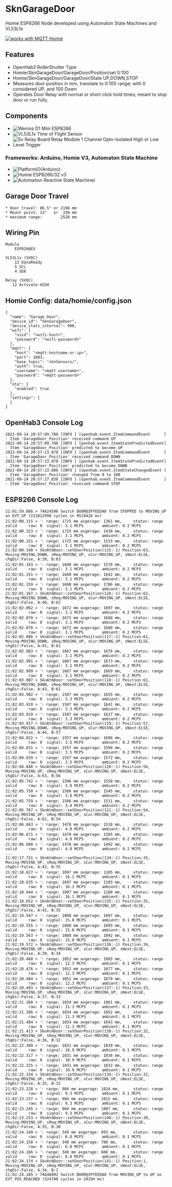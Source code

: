 # SknGarageDoor
Homie ESP8266 Node developed using Automaton State Machines and VL53L1x

<a href="https://homieiot.github.io/">
  <img src="https://homieiot.github.io/img/works-with-homie.png" alt="works with MQTT Homie">
</a>

## Features
* OpenHab3 RollerShutter Type
* Homie/SknGarageDoor/GarageDoor/Position/set 0:100
* Homie/SknGarageDoor/GarageDoor/State UP,DOWN,STOP
* Measures door position in mm, translate to 0:100 range; with 0 considered UP, and 100 Down
* Operates Door Relay with normal or short click hold times; meant to stop door or run fully.

## Components
* ![Wemos D1 Mini ESP8266](https://www.amazon.com/MELIFE-Development-Wireless-Internet-MicroPython/dp/B08H1YRN4M/ref=sr_1_10?crid=2Y9PEH0OFTXPL&keywords=memos+d1+mini+esp8266&qid=1663331796&s=electronics&sprefix=memos+d1+mini+esp8266%2Celectronics%2C84&sr=1-10)
* ![VL53L1x Time of Flight Sensor](https://www.amazon.com/DWEII-Measurement-Extension-Compatible-Raspberry/dp/B09V4DS888/ref=sr_1_4_sspa?crid=1SZRJKYL8C1IB&keywords=vl53l1x+tof+sensor+module&qid=1663331559&sprefix=vl53l1%2Caps%2C89&sr=8-4-spons&psc=1)
* ![5v Relay Board Relay Module 1 Channel Opto-Isolated High or Low Level Trigger](https://www.amazon.com/AOICRIE-Optocoupler-Isolation-Compatible-Development/dp/B08C71QL65/ref=sr_1_6?crid=3GQ5B5O0AT995&keywords=HiLetgo+2pcs+5V+One+Channel+Relay+Module+Relay+Switch+with+OPTO+Isolation+High+Low+Level+Trigger&qid=1663330959&s=electronics&sprefix=hiletgo+2pcs+5v+one+channel+relay+module+relay+switch+with+opto+isolation+high+low+level+trigger%2Celectronics%2C109&sr=1-6)

### Frameworks: Arduino, Homie V3, Automaton State Machine
* ![PlatformIO(Arduino)](https://platformio.org)
* ![Homie ESP8266/32 v3](https://github.com/homieiot/homie-esp8266)
* ![Automation Reactive State Machine)](https://github.com/tinkerspy/Automaton)

## Garage Door Travel
    * Door travel: 86.5" or 2198 mm
    * Mount point: 13"   or  330 mm
    * maximum range:        2528 mm

## Wiring Pin
    Module
        ESP8266EX 

    VL53L1x (5VDC)
        13 DataReady 
        5 SCL
        4 SDA
    
    Relay (5VDC)
       12 Activate-HIGH


## Homie Config: data/homie/config.json
```
{
  "name": "Garage Door",
  "device_id": "SknGarageDoor",
  "device_stats_interval": 900,  
  "wifi": {
    "ssid": "<wifi-host>",
    "password": "<wifi-password>"
  },
  "mqtt": {
    "host": "<mqtt-hostname-or-ip>",
    "port": 1883,
	"base_topic": "sknSensors/",
    "auth": true,
    "username": "<mqtt-username>",
    "password": "<mqtt-password>"
  },
  "ota": {
    "enabled": true
  },
  "settings": {
  }
}
```

## OpenHab3 Console Log

    2022-09-14 20:57:09.780 [INFO ] [openhab.event.ItemCommandEvent      ] - Item 'GarageDoor_Position' received command UP
    2022-09-14 20:57:09.788 [INFO ] [penhab.event.ItemStatePredictedEvent] - Item 'GarageDoor_Position' predicted to become UP
    2022-09-14 20:57:13.870 [INFO ] [openhab.event.ItemCommandEvent      ] - Item 'GarageDoor_Position' received command DOWN
    2022-09-14 20:57:13.878 [INFO ] [penhab.event.ItemStatePredictedEvent] - Item 'GarageDoor_Position' predicted to become DOWN
    2022-09-14 20:57:13.886 [INFO ] [openhab.event.ItemStateChangedEvent ] - Item 'GarageDoor_Position' changed from 0 to 100
    2022-09-14 20:57:17.836 [INFO ] [openhab.event.ItemCommandEvent      ] - Item 'GarageDoor_Position' received command STOP

## ESP8266 Console Log

    21:01:59.886 > 74624596 Switch DOOR@3FFEEDA8 from STOPPED to MOVING_UP on EVT_UP (221812990 cycles in 9510428 ms)
    21:02:00.315 > 〽 range: 1725 mm avgerage: 1361 mm,     status: range valid     raw: 0  signal: 3.1 MCPS        ambient: 0.2 MCPS
    21:02:00.323 > 〽 range: 1725 mm avgerage: 1438 mm,     status: range valid     raw: 0  signal: 3.1 MCPS        ambient: 0.2 MCPS
    21:02:00.331 > 〽 range: 1725 mm avgerage: 1515 mm,     status: range valid     raw: 0  signal: 3.1 MCPS        ambient: 0.2 MCPS
    21:02:00.340 > SknAtmDoor::setDoorPosition(115:-1) Position:63, Moving:MOVING_DOWN, sReq:MOVING_UP, sCur:MOVING_UP, sNext:ELSE, chgDir:False, A:39, B:63
    21:02:01.143 > 〽 range: 1688 mm avgerage: 1578 mm,     status: range valid     raw: 0  signal: 3.1 MCPS        ambient: 0.2 MCPS
    21:02:01.151 > 〽 range: 1688 mm avgerage: 1642 mm,     status: range valid     raw: 0  signal: 3.1 MCPS        ambient: 0.2 MCPS
    21:02:01.159 > 〽 range: 1688 mm avgerage: 1706 mm,     status: range valid     raw: 0  signal: 3.1 MCPS        ambient: 0.2 MCPS
    21:02:01.167 > SknAtmDoor::setDoorPosition(116:-1) Position:62, Moving:MOVING_DOWN, sReq:MOVING_UP, sCur:MOVING_UP, sNext:ELSE, chgDir:False, A:40, B:62
    21:02:02.062 > 〽 range: 1672 mm avgerage: 1697 mm,     status: range valid     raw: 0  signal: 3.1 MCPS        ambient: 0.2 MCPS
    21:02:02.070 > 〽 range: 1672 mm avgerage: 1688 mm,     status: range valid     raw: 0  signal: 3.1 MCPS        ambient: 0.2 MCPS
    21:02:02.078 > 〽 range: 1672 mm avgerage: 1680 mm,     status: range valid     raw: 0  signal: 3.1 MCPS        ambient: 0.2 MCPS
    21:02:02.086 > SknAtmDoor::setDoorPosition(117:-1) Position:61, Moving:MOVING_DOWN, sReq:MOVING_UP, sCur:MOVING_UP, sNext:ELSE, chgDir:False, A:41, B:61
    21:02:02.983 > 〽 range: 1667 mm avgerage: 1676 mm,     status: range valid     raw: 0  signal: 3.1 MCPS        ambient: 0.2 MCPS
    21:02:02.991 > 〽 range: 1667 mm avgerage: 1673 mm,     status: range valid     raw: 0  signal: 3.1 MCPS        ambient: 0.2 MCPS
    21:02:02.999 > 〽 range: 1667 mm avgerage: 1669 mm,     status: range valid     raw: 0  signal: 3.1 MCPS        ambient: 0.2 MCPS
    21:02:03.007 > SknAtmDoor::setDoorPosition(118:-1) Position:61, Moving:MOVING_DOWN, sReq:MOVING_UP, sCur:MOVING_UP, sNext:ELSE, chgDir:False, A:43, B:61
    21:02:03.902 > 〽 range: 1587 mm avgerage: 1655 mm,     status: range valid     raw: 0  signal: 3.3 MCPS        ambient: 0.2 MCPS
    21:02:03.910 > 〽 range: 1587 mm avgerage: 1641 mm,     status: range valid     raw: 0  signal: 3.3 MCPS        ambient: 0.2 MCPS
    21:02:03.919 > 〽 range: 1587 mm avgerage: 1627 mm,     status: range valid     raw: 0  signal: 3.3 MCPS        ambient: 0.2 MCPS
    21:02:03.927 > SknAtmDoor::setDoorPosition(119:-1) Position:57, Moving:MOVING_DOWN, sReq:MOVING_UP, sCur:MOVING_UP, sNext:ELSE, chgDir:False, A:44, B:57
    21:02:04.822 > 〽 range: 1557 mm avgerage: 1608 mm,     status: range valid     raw: 0  signal: 3.5 MCPS        ambient: 0.2 MCPS
    21:02:04.831 > 〽 range: 1557 mm avgerage: 1590 mm,     status: range valid     raw: 0  signal: 3.5 MCPS        ambient: 0.2 MCPS
    21:02:04.839 > 〽 range: 1557 mm avgerage: 1572 mm,     status: range valid     raw: 0  signal: 3.5 MCPS        ambient: 0.2 MCPS
    21:02:04.848 > SknAtmDoor::setDoorPosition(120:-1) Position:56, Moving:MOVING_UP, sReq:MOVING_UP, sCur:MOVING_UP, sNext:ELSE, chgDir:False, A:63, B:56
    21:02:05.742 > 〽 range: 1506 mm avgerage: 1558 mm,     status: range valid     raw: 0  signal: 3.8 MCPS        ambient: 0.2 MCPS
    21:02:05.750 > 〽 range: 1506 mm avgerage: 1545 mm,     status: range valid     raw: 0  signal: 3.8 MCPS        ambient: 0.2 MCPS
    21:02:05.759 > 〽 range: 1506 mm avgerage: 1531 mm,     status: range valid     raw: 0  signal: 3.8 MCPS        ambient: 0.2 MCPS
    21:02:05.767 > SknAtmDoor::setDoorPosition(121:-1) Position:54, Moving:MOVING_UP, sReq:MOVING_UP, sCur:MOVING_UP, sNext:ELSE, chgDir:False, A:62, B:54
    21:02:06.663 > 〽 range: 1478 mm avgerage: 1518 mm,     status: range valid     raw: 0  signal: 4.0 MCPS        ambient: 0.2 MCPS
    21:02:06.671 > 〽 range: 1478 mm avgerage: 1505 mm,     status: range valid     raw: 0  signal: 4.0 MCPS        ambient: 0.2 MCPS
    21:02:06.680 > 〽 range: 1478 mm avgerage: 1492 mm,     status: range valid     raw: 0  signal: 4.0 MCPS        ambient: 0.2 MCPS
    ...
    21:02:17.731 > SknAtmDoor::setDoorPosition(134:-1) Position:35, Moving:MOVING_UP, sReq:MOVING_UP, sCur:MOVING_UP, sNext:ELSE, chgDir:False, A:42, B:35
    21:02:18.627 > 〽 range: 1097 mm avgerage: 1105 mm,     status: range valid     raw: 0  signal: 16.1 MCPS       ambient: 0.1 MCPS
    21:02:18.635 > 〽 range: 1097 mm avgerage: 1103 mm,     status: range valid     raw: 0  signal: 16.1 MCPS       ambient: 0.1 MCPS
    21:02:18.644 > 〽 range: 1097 mm avgerage: 1100 mm,     status: range valid     raw: 0  signal: 16.1 MCPS       ambient: 0.1 MCPS
    21:02:18.652 > SknAtmDoor::setDoorPosition(135:-1) Position:35, Moving:MOVING_UP, sReq:MOVING_UP, sCur:MOVING_UP, sNext:ELSE, chgDir:False, A:42, B:35
    21:02:19.547 > 〽 range: 1088 mm avgerage: 1097 mm,     status: range valid     raw: 0  signal: 15.8 MCPS       ambient: 0.1 MCPS
    21:02:19.555 > 〽 range: 1088 mm avgerage: 1095 mm,     status: range valid     raw: 0  signal: 15.8 MCPS       ambient: 0.1 MCPS
    21:02:19.563 > 〽 range: 1088 mm avgerage: 1092 mm,     status: range valid     raw: 0  signal: 15.8 MCPS       ambient: 0.1 MCPS
    21:02:19.572 > SknAtmDoor::setDoorPosition(136:-1) Position:34, Moving:MOVING_UP, sReq:MOVING_UP, sCur:MOVING_UP, sNext:ELSE, chgDir:False, A:39, B:34
    21:02:20.468 > 〽 range: 1052 mm avgerage: 1085 mm,     status: range valid     raw: 0  signal: 12.3 MCPS       ambient: 0.1 MCPS
    21:02:20.476 > 〽 range: 1052 mm avgerage: 1077 mm,     status: range valid     raw: 0  signal: 12.3 MCPS       ambient: 0.1 MCPS
    21:02:20.484 > 〽 range: 1052 mm avgerage: 1070 mm,     status: range valid     raw: 0  signal: 12.3 MCPS       ambient: 0.1 MCPS
    21:02:20.493 > SknAtmDoor::setDoorPosition(137:-1) Position:33, Moving:MOVING_UP, sReq:MOVING_UP, sCur:MOVING_UP, sNext:ELSE, chgDir:False, A:37, B:33
    21:02:21.388 > 〽 range: 1034 mm avgerage: 1061 mm,     status: range valid     raw: 0  signal: 11.3 MCPS       ambient: 0.1 MCPS
    21:02:21.396 > 〽 range: 1034 mm avgerage: 1052 mm,     status: range valid     raw: 0  signal: 11.3 MCPS       ambient: 0.1 MCPS
    21:02:21.404 > 〽 range: 1034 mm avgerage: 1043 mm,     status: range valid     raw: 0  signal: 11.3 MCPS       ambient: 0.1 MCPS
    21:02:21.413 > SknAtmDoor::setDoorPosition(138:-1) Position:32, Moving:MOVING_UP, sReq:MOVING_UP, sCur:MOVING_UP, sNext:ELSE, chgDir:False, A:36, B:32
    21:02:22.309 > 〽 range: 1031 mm avgerage: 1039 mm,     status: range valid     raw: 0  signal: 10.9 MCPS       ambient: 0.1 MCPS
    21:02:22.317 > 〽 range: 1031 mm avgerage: 1036 mm,     status: range valid     raw: 0  signal: 10.9 MCPS       ambient: 0.1 MCPS
    21:02:22.325 > 〽 range: 1031 mm avgerage: 1032 mm,     status: range valid     raw: 0  signal: 10.9 MCPS       ambient: 0.1 MCPS
    21:02:22.334 > SknAtmDoor::setDoorPosition(139:-1) Position:32, Moving:MOVING_UP, sReq:MOVING_UP, sCur:MOVING_UP, sNext:ELSE, chgDir:False, A:35, B:32
    21:02:23.228 > 〽 range: 984 mm avgerage: 1024 mm,      status: range valid     raw: 0  signal: 9.3 MCPS        ambient: 0.1 MCPS
    21:02:23.237 > 〽 range: 984 mm avgerage: 1015 mm,      status: range valid     raw: 0  signal: 9.3 MCPS        ambient: 0.1 MCPS
    21:02:23.245 > 〽 range: 984 mm avgerage: 1007 mm,      status: range valid     raw: 0  signal: 9.3 MCPS        ambient: 0.1 MCPS
    21:02:23.253 > SknAtmDoor::setDoorPosition(140:-1) Position:30, Moving:MOVING_UP, sReq:MOVING_UP, sCur:MOVING_UP, sNext:ELSE, chgDir:False, A:35, B:30
    21:02:24.149 > 〽 range: 349 mm avgerage: 893 mm,       status: range valid     raw: 0  signal: 6.8 MCPS        ambient: 0.1 MCPS
    21:02:24.158 > 〽 range: 349 mm avgerage: 780 mm,       status: range valid     raw: 0  signal: 6.8 MCPS        ambient: 0.1 MCPS
    21:02:24.166 > 〽 range: 349 mm avgerage: 666 mm,       status: range valid     raw: 0  signal: 6.8 MCPS        ambient: 0.1 MCPS
    21:02:24.174 > SknAtmDoor::setDoorPosition(141:-1) Position:1, Moving:MOVING_UP, sReq:MOVING_UP, sCur:MOVING_UP, sNext:ELSE, chgDir:False, A:34, B:1
    21:02:24.185 > 74648892 Switch DOOR@3FFEEDA8 from MOVING_UP to UP on EVT_POS_REACHED (524780 cycles in 24294 ms)
